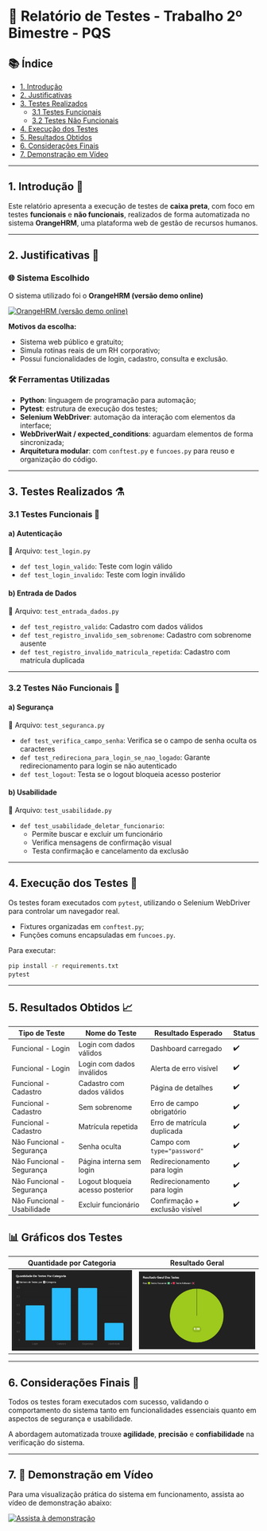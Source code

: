 # 📃 Relatório de Testes - Trabalho 2º Bimestre - PQS

## 📚 Índice

- [1. Introdução](#1-introdução-)
- [2. Justificativas](#2-justificativas-)
- [3. Testes Realizados](#3-testes-realizados-)
  - [3.1 Testes Funcionais](#31-testes-funcionais-)
  - [3.2 Testes Não Funcionais](#32-testes-não-funcionais-)
- [4. Execução dos Testes](#4-execução-dos-testes-)
- [5. Resultados Obtidos](#5-resultados-obtidos-)
- [6. Considerações Finais](#6-considerações-finais-)
- [7. Demonstração em Vídeo](#7--demonstração-em-vídeo)

---

## 1. Introdução 📘

Este relatório apresenta a execução de testes de **caixa preta**, com foco em testes **funcionais** e **não funcionais**, realizados de forma automatizada no sistema **OrangeHRM**, uma plataforma web de gestão de recursos humanos.

---

## 2. Justificativas 📕

### 🌐 Sistema Escolhido

O sistema utilizado foi o **OrangeHRM (versão demo online)**

[![OrangeHRM (versão demo online)](https://opensource-demo.orangehrmlive.com/web/images/ohrm_branding.png)](https://opensource-demo.orangehrmlive.com/web/index.php/auth/login)

**Motivos da escolha:**
- Sistema web público e gratuito;
- Simula rotinas reais de um RH corporativo;
- Possui funcionalidades de login, cadastro, consulta e exclusão.

### 🛠️ Ferramentas Utilizadas

- **Python**: linguagem de programação para automação;
- **Pytest**: estrutura de execução dos testes;
- **Selenium WebDriver**: automação da interação com elementos da interface;
- **WebDriverWait / expected_conditions**: aguardam elementos de forma sincronizada;
- **Arquitetura modular**: com `conftest.py` e `funcoes.py` para reuso e organização do código.

---

## 3. Testes Realizados ⚗

### 3.1 Testes Funcionais 🧪

#### a) Autenticação  
📄 Arquivo: `test_login.py`

- `def test_login_valido`: Teste com login válido  
- `def test_login_invalido`: Teste com login inválido

#### b) Entrada de Dados  
📄 Arquivo: `test_entrada_dados.py`

- `def test_registro_valido`: Cadastro com dados válidos  
- `def test_registro_invalido_sem_sobrenome`: Cadastro com sobrenome ausente  
- `def test_registro_invalido_matricula_repetida`: Cadastro com matrícula duplicada

---

### 3.2 Testes Não Funcionais 🔐

#### a) Segurança  
📄 Arquivo: `test_seguranca.py`

- `def test_verifica_campo_senha`: Verifica se o campo de senha oculta os caracteres  
- `def test_redireciona_para_login_se_nao_logado`: Garante redirecionamento para login se não autenticado  
- `def test_logout`: Testa se o logout bloqueia acesso posterior

#### b) Usabilidade  
📄 Arquivo: `test_usabilidade.py`

- `def test_usabilidade_deletar_funcionario`:  
  - Permite buscar e excluir um funcionário  
  - Verifica mensagens de confirmação visual  
  - Testa confirmação e cancelamento da exclusão

---

## 4. Execução dos Testes 🚀

Os testes foram executados com `pytest`, utilizando o Selenium WebDriver para controlar um navegador real.  
- Fixtures organizadas em `conftest.py`;
- Funções comuns encapsuladas em `funcoes.py`.

Para executar:
```bash
pip install -r requirements.txt  
pytest
```
---

## 5. Resultados Obtidos 📈

| Tipo de Teste             | Nome do Teste                         | Resultado Esperado               | Status |
|---------------------------|---------------------------------------|----------------------------------|--------|
| Funcional - Login         | Login com dados válidos               | Dashboard carregado              | ✔️     |
| Funcional - Login         | Login com dados inválidos             | Alerta de erro visível           | ✔️     |
| Funcional - Cadastro      | Cadastro com dados válidos            | Página de detalhes               | ✔️     |
| Funcional - Cadastro      | Sem sobrenome                         | Erro de campo obrigatório        | ✔️     |
| Funcional - Cadastro      | Matrícula repetida                    | Erro de matrícula duplicada      | ✔️     |
| Não Funcional - Segurança | Senha oculta                          | Campo com `type="password"`      | ✔️     |
| Não Funcional - Segurança | Página interna sem login              | Redirecionamento para login      | ✔️     |
| Não Funcional - Segurança | Logout bloqueia acesso posterior      | Redirecionamento para login      | ✔️     |
| Não Funcional - Usabilidade | Excluir funcionário                 | Confirmação + exclusão visível   | ✔️     |

## 📊 Gráficos dos Testes

| Quantidade por Categoria | Resultado Geral |
|--------------------------|-----------------|
| ![Gráfico de Testes](./imagens/testes_por_categoria.png) | ![Resultado dos Testes](./imagens/resultado_geral_testes.png) |

---

## 6. Considerações Finais 🏁

Todos os testes foram executados com sucesso, validando o comportamento do sistema tanto em funcionalidades essenciais quanto em aspectos de segurança e usabilidade.

A abordagem automatizada trouxe **agilidade**, **precisão** e **confiabilidade** na verificação do sistema.

---

## 7. 🎥 Demonstração em Vídeo

Para uma visualização prática do sistema em funcionamento, assista ao vídeo de demonstração abaixo:

[![Assista à demonstração](https://img.youtube.com/vi/xcJtL7QggTI/0.jpg)](https://www.youtube.com/watch?v=xcJtL7QggTI)
